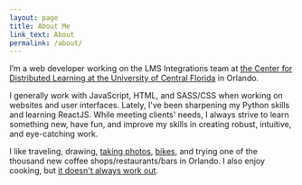 ```yaml
---
layout: page
title: About Me
link_text: About
permalink: /about/
---
```


<p>I’m a web developer working on the LMS Integrations team at <a href="https://cdl.ucf.edu">the Center for Distributed Learning at the University of Central Florida</a> in Orlando.</p>

I generally work with JavaScript, HTML, and SASS/CSS when working on websites and user interfaces. Lately, I've been sharpening my Python skills and learning ReactJS. While meeting clients' needs, I always strive to learn something new, have fun, and improve my skills in creating robust, intuitive, and eye-catching work.

I like traveling, drawing, <a href="https://www.flickr.com/photos/superdeathsquid/">taking photos</a>, <a href="http://www.youtube.com/watch?v=kZ4n_LMyrTE">bikes</a>, and trying one of the thousand new coffee shops/restaurants/bars in Orlando. I also enjoy cooking, but <a href="https://www.youtube.com/watch?v=RBPI3oKhyyg">it doesn't always work out</a>.
